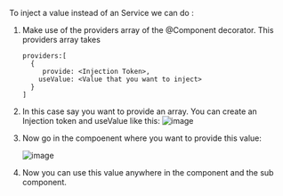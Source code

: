 To inject a value instead of an Service we can do :

1. Make use of the providers array of the @Component decorator.
   This providers array takes
   ```
   providers:[
     {
        provide: <Injection Token>,
       useValue: <Value that you want to inject>
     }
   ]
   ```

2. In this case say you want to provide an array. You can create an Injection token and useValue like this:
![image](https://github.com/user-attachments/assets/971a96ad-2e14-453f-a32c-642d3ea29257)

3. Now go in the compoenent where you want to provide this value:

   ![image](https://github.com/user-attachments/assets/827a5e8c-0a86-4bfc-a1be-b9dff46cba6e)

4. Now you can use this value anywhere in the component and the sub component.


